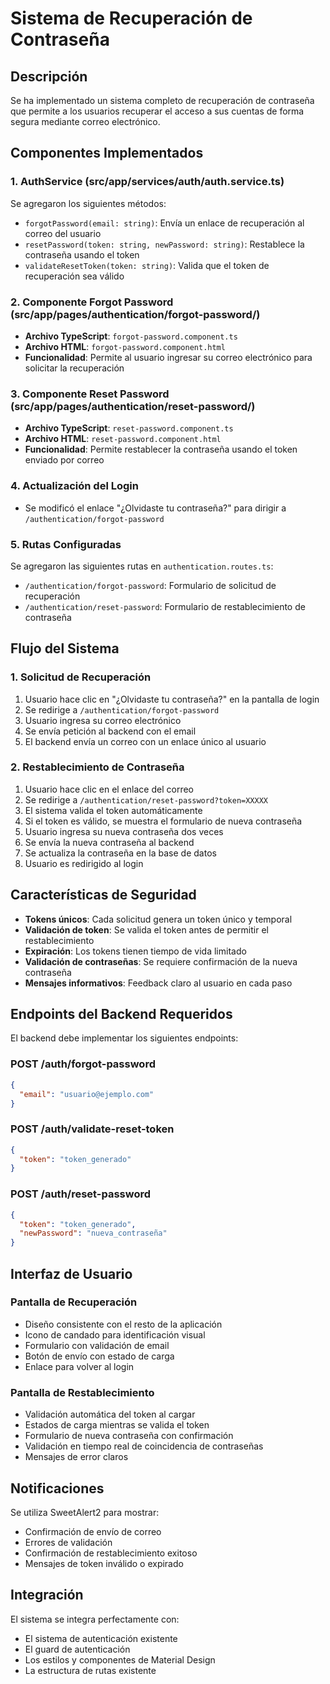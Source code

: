 # Sistema de Recuperación de Contraseña

## Descripción
Se ha implementado un sistema completo de recuperación de contraseña que permite a los usuarios recuperar el acceso a sus cuentas de forma segura mediante correo electrónico.

## Componentes Implementados

### 1. AuthService (src/app/services/auth/auth.service.ts)
Se agregaron los siguientes métodos:
- `forgotPassword(email: string)`: Envía un enlace de recuperación al correo del usuario
- `resetPassword(token: string, newPassword: string)`: Restablece la contraseña usando el token
- `validateResetToken(token: string)`: Valida que el token de recuperación sea válido

### 2. Componente Forgot Password (src/app/pages/authentication/forgot-password/)
- **Archivo TypeScript**: `forgot-password.component.ts`
- **Archivo HTML**: `forgot-password.component.html`
- **Funcionalidad**: Permite al usuario ingresar su correo electrónico para solicitar la recuperación

### 3. Componente Reset Password (src/app/pages/authentication/reset-password/)
- **Archivo TypeScript**: `reset-password.component.ts`
- **Archivo HTML**: `reset-password.component.html`
- **Funcionalidad**: Permite restablecer la contraseña usando el token enviado por correo

### 4. Actualización del Login
- Se modificó el enlace "¿Olvidaste tu contraseña?" para dirigir a `/authentication/forgot-password`

### 5. Rutas Configuradas
Se agregaron las siguientes rutas en `authentication.routes.ts`:
- `/authentication/forgot-password`: Formulario de solicitud de recuperación
- `/authentication/reset-password`: Formulario de restablecimiento de contraseña

## Flujo del Sistema

### 1. Solicitud de Recuperación
1. Usuario hace clic en "¿Olvidaste tu contraseña?" en la pantalla de login
2. Se redirige a `/authentication/forgot-password`
3. Usuario ingresa su correo electrónico
4. Se envía petición al backend con el email
5. El backend envía un correo con un enlace único al usuario

### 2. Restablecimiento de Contraseña
1. Usuario hace clic en el enlace del correo
2. Se redirige a `/authentication/reset-password?token=XXXXX`
3. El sistema valida el token automáticamente
4. Si el token es válido, se muestra el formulario de nueva contraseña
5. Usuario ingresa su nueva contraseña dos veces
6. Se envía la nueva contraseña al backend
7. Se actualiza la contraseña en la base de datos
8. Usuario es redirigido al login

## Características de Seguridad

- **Tokens únicos**: Cada solicitud genera un token único y temporal
- **Validación de token**: Se valida el token antes de permitir el restablecimiento
- **Expiración**: Los tokens tienen tiempo de vida limitado
- **Validación de contraseñas**: Se requiere confirmación de la nueva contraseña
- **Mensajes informativos**: Feedback claro al usuario en cada paso

## Endpoints del Backend Requeridos

El backend debe implementar los siguientes endpoints:

### POST /auth/forgot-password
```json
{
  "email": "usuario@ejemplo.com"
}
```

### POST /auth/validate-reset-token
```json
{
  "token": "token_generado"
}
```

### POST /auth/reset-password
```json
{
  "token": "token_generado",
  "newPassword": "nueva_contraseña"
}
```

## Interfaz de Usuario

### Pantalla de Recuperación
- Diseño consistente con el resto de la aplicación
- Icono de candado para identificación visual
- Formulario con validación de email
- Botón de envío con estado de carga
- Enlace para volver al login

### Pantalla de Restablecimiento
- Validación automática del token al cargar
- Estados de carga mientras se valida el token
- Formulario de nueva contraseña con confirmación
- Validación en tiempo real de coincidencia de contraseñas
- Mensajes de error claros

## Notificaciones
Se utiliza SweetAlert2 para mostrar:
- Confirmación de envío de correo
- Errores de validación
- Confirmación de restablecimiento exitoso
- Mensajes de token inválido o expirado

## Integración
El sistema se integra perfectamente con:
- El sistema de autenticación existente
- El guard de autenticación
- Los estilos y componentes de Material Design
- La estructura de rutas existente

